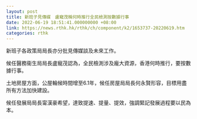 ```yaml
---
layout: post
title: 新班子見傳媒　盧寵茂稱何時推行全民檢測按數據行事
date: 2022-06-19 18:51:41.000000000 +08:00
link: https://news.rthk.hk/rthk/ch/component/k2/1653737-20220619.htm
categories: rthk
---
```


新班子各政策局局長亦分批見傳媒談及未來工作。

候任醫務衞生局局長盧寵茂認為，全民檢測涉及龐大資源，香港何時推行，要按數據行事。

土地房屋方面，公屋輪候時間增至6.1年，候任房屋局局長何永賢形容，目標用盡所有方法加快建設。

候任發展局局長甯漢豪希望，達致提速、提量、提效，強調緊記發展過程要以民為本。
